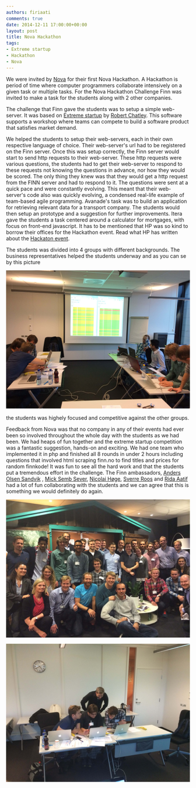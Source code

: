 ```yaml
---
authors: firiaati
comments: true
date: 2014-12-11 17:00:00+00:00
layout: post
title: Nova Hackathon
tags:
- Extreme startup
- Hackathon
- Nova
---
```


We were invited by [Nova](http://www.nova100.no/) for their first Nova Hackathon.
A Hackathon is period of time where computer programmers collaborate intensively
on a given task or multiple tasks. For the Nova Hackathon Challenge Finn was invited to
make a task for the students along with 2 other companies.

The challenge that Finn gave the students was to setup a simple web-server.
It was based on [Extreme startup](https://github.com/rchatley/extreme_startup) by [Robert Chatley](https://github.com/rchatley).
This software supports a workshop where teams can compete to build a software product that satisfies market demand.

We helped the students to setup their web-servers, each in their own respective language of choice.
Their web-server's url had to be registered on the Finn server. Once this was setup correctly, the Finn server would start to send http requests to their web-server.
These http requests were various questions, the students had to get their web-server to respond to these requests not knowing the questions in advance, nor how they would be scored.
The only thing they knew was that they would get a http request from the FINN server and had to respond to it.
The questions were sent at a quick pace and were constantly evolving. This meant that their web-server's code also was quickly evolving, a condensed real-life example of team-based agile programming.
Avanade's task was to build an application for retrieving relevant data for a transport company.
The students would then setup an prototype and a suggestion for further improvements.
Itera gave the students a task centered around a calculator for mortgages, with focus on front-end javascript.
It has to be mentioned that HP was so kind to borrow their offices for the Hackathon event.
Read what HP has written about the [Hackaton event](http://h30499.www3.hp.com/t5/Garasjen-uten-nerden-stopper/HP-legger-ut-r%C3%B8d-l%C3%B8per-for-IT-studentene/ba-p/6675928#.VIlQC6SG-lb).

The students was divided into 4 groups with different backgrounds. The business representatives helped the students underway and as you can se by this picture

![Participants for the Finn's Challenge](/images/2014-12-11-nova-hackathon/hackaton.JPG "Participants for the Finn's Challenge")

the students was highely focused and competitive against the other groups.

Feedback from Nova was that no company in any of their events had ever been so involved throughout the whole day with the students as we had been.
We had heaps of fun together and the extreme startup competition was a fantastic suggestion, hands-on and exciting.
We had one team who implemented it in php and finished all 8 rounds in under 2 hours including questions that involved html scraping finn.no to find titles and prices for random finnkode!
It was fun to see all the hard work and that the students put a tremendous effort in the challenge.
The Finn ambassadors, [Anders Olsen Sandvik](https://twitter.com/andersos) , [Mick Semb Sever](https://twitter.com/mck_sw), [Nicolai Høge](https://no.linkedin.com/pub/nicolai-h%C3%B8ge/2/333/524), [Sverre Roos](https://twitter.com/sverreroos) and [Rida Aatif](https://no.linkedin.com/pub/rida-aatif/0/b65/438)
had a lot of fun collaborating with the students and we can agree that this is something we would definitely do again.

![Picture of all the Participants](/images/2014-12-11-nova-hackathon/participants.jpg "Picture of all the Participant")

![Group 2](/images/2014-12-11-nova-hackathon/php_group.jpg "Group 2")
